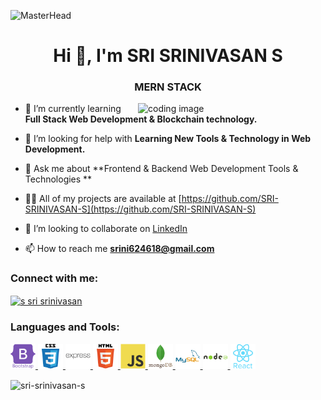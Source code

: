 ![MasterHead](https://cutshort.io/blog/wp-content/uploads/2018/04/bd1e5c2457278a37313c55ce8c887aa3.jpg)
<h1 align="center">Hi 👋, I'm SRI SRINIVASAN S</h1>
<h3 align="center">MERN STACK </h3>



<img align="right" src="https://cdn.dribbble.com/users/1162077/screenshots/3848914/programmer.gif" alt="coding image" width="300" >


- 🌱 I’m currently learning **Full Stack Web Development & Blockchain technology.**

- 🤝 I’m looking for help with **Learning New Tools & Technology in Web Development.**

- 💬 Ask me about **Frontend & Backend Web Development Tools & Technologies **

- 👨‍💻 All of my projects are available at [https://github.com/SRI-SRINIVASAN-S](https://github.com/SRI-SRINIVASAN-S)

- 👯 I’m looking to collaborate on [LinkedIn](https://www.linkedin.com/in/sri-srinivasan-s/)

- 📫 How to reach me **srini624618@gmail.com**

<h3 align="left">Connect with me:</h3>
<p align="left">
<a href="https://www.linkedin.com/in/sri-srinivasan-s/" target="blank"><img align="center" src="https://raw.githubusercontent.com/rahuldkjain/github-profile-readme-generator/master/src/images/icons/Social/linked-in-alt.svg" alt="s sri srinivasan" height="30" width="40" /></a>
</p>

<h3 align="left">Languages and Tools:</h3>
<p align="left"> <a href="https://getbootstrap.com" target="_blank" rel="noreferrer"> <img src="https://raw.githubusercontent.com/devicons/devicon/master/icons/bootstrap/bootstrap-plain-wordmark.svg" alt="bootstrap" width="40" height="40"/> </a> <a href="https://www.w3schools.com/css/" target="_blank" rel="noreferrer"> <img src="https://raw.githubusercontent.com/devicons/devicon/master/icons/css3/css3-original-wordmark.svg" alt="css3" width="40" height="40"/> </a> <a href="https://expressjs.com" target="_blank" rel="noreferrer"> <img src="https://raw.githubusercontent.com/devicons/devicon/master/icons/express/express-original-wordmark.svg" alt="express" width="40" height="40"/> </a> <a href="https://www.w3.org/html/" target="_blank" rel="noreferrer"> <img src="https://raw.githubusercontent.com/devicons/devicon/master/icons/html5/html5-original-wordmark.svg" alt="html5" width="40" height="40"/> </a> <a href="https://developer.mozilla.org/en-US/docs/Web/JavaScript" target="_blank" rel="noreferrer"> <img src="https://raw.githubusercontent.com/devicons/devicon/master/icons/javascript/javascript-original.svg" alt="javascript" width="40" height="40"/> </a> <a href="https://www.mongodb.com/" target="_blank" rel="noreferrer"> <img src="https://raw.githubusercontent.com/devicons/devicon/master/icons/mongodb/mongodb-original-wordmark.svg" alt="mongodb" width="40" height="40"/> </a> <a href="https://www.mysql.com/" target="_blank" rel="noreferrer"> <img src="https://raw.githubusercontent.com/devicons/devicon/master/icons/mysql/mysql-original-wordmark.svg" alt="mysql" width="40" height="40"/> </a> <a href="https://nodejs.org" target="_blank" rel="noreferrer"> <img src="https://raw.githubusercontent.com/devicons/devicon/master/icons/nodejs/nodejs-original-wordmark.svg" alt="nodejs" width="40" height="40"/> </a> <a href="https://reactjs.org/" target="_blank" rel="noreferrer"> <img src="https://raw.githubusercontent.com/devicons/devicon/master/icons/react/react-original-wordmark.svg" alt="react" width="40" height="40"/> </a> </p>

<p><img align="center" src="https://github-readme-stats.vercel.app/api/top-langs?username=sri-srinivasan-s&show_icons=true&locale=en&layout=compact" alt="sri-srinivasan-s" /></p>
